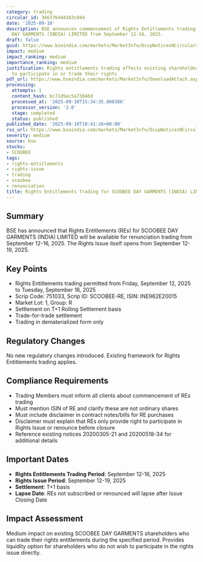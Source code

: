 ```yaml
---
category: trading
circular_id: 3663764443b3c844
date: '2025-09-10'
description: BSE announces commencement of Rights Entitlements trading for SCOOBEE
  DAY GARMENTS (INDIA) LIMITED from September 12-16, 2025.
draft: false
guid: https://www.bseindia.com/markets/MarketInfo/DispNoticesNCirculars.aspx?Noticeid={73700435-20E9-4698-A447-6EB79C935FB2}&noticeno=20250910-14&dt=09/10/2025&icount=14&totcount=55&flag=0
impact: medium
impact_ranking: medium
importance_ranking: medium
justification: Rights entitlements trading affects existing shareholders' ability
  to participate in or trade their rights
pdf_url: https://www.bseindia.com/markets/MarketInfo/DownloadAttach.aspx?id=20250910-14&attachedId=
processing:
  attempts: 1
  content_hash: bc71d5ec5a73846d
  processed_at: '2025-09-10T15:34:35.808386'
  processor_version: '2.0'
  stage: completed
  status: published
published_date: '2025-09-10T10:41:26+00:00'
rss_url: https://www.bseindia.com/markets/MarketInfo/DispNoticesNCirculars.aspx?Noticeid={73700435-20E9-4698-A447-6EB79C935FB2}&noticeno=20250910-14&dt=09/10/2025&icount=14&totcount=55&flag=0
severity: medium
source: bse
stocks:
- SCOOBEE
tags:
- rights-entitlements
- rights-issue
- trading
- scoobee
- renunciation
title: Rights Entitlements Trading for SCOOBEE DAY GARMENTS (INDIA) LIMITED
---
```


## Summary

BSE has announced that Rights Entitlements (REs) for SCOOBEE DAY GARMENTS (INDIA) LIMITED will be available for renunciation trading from September 12-16, 2025. The Rights Issue itself opens from September 12-19, 2025.

## Key Points

- Rights Entitlements trading permitted from Friday, September 12, 2025 to Tuesday, September 16, 2025
- Scrip Code: 751033, Scrip ID: SCOOBEE-RE, ISIN: INE962E20015
- Market Lot: 1, Group: R
- Settlement on T+1 Rolling Settlement basis
- Trade-for-trade settlement
- Trading in dematerialized form only

## Regulatory Changes

No new regulatory changes introduced. Existing framework for Rights Entitlements trading applies.

## Compliance Requirements

- Trading Members must inform all clients about commencement of REs trading
- Must mention ISIN of RE and clarify these are not ordinary shares
- Must include disclaimer in contract notes/bills for RE purchases
- Disclaimer must explain that REs only provide right to participate in Rights Issue or renounce before closure
- Reference existing notices 20200305-21 and 20200518-34 for additional details

## Important Dates

- **Rights Entitlements Trading Period**: September 12-16, 2025
- **Rights Issue Period**: September 12-19, 2025
- **Settlement**: T+1 basis
- **Lapse Date**: REs not subscribed or renounced will lapse after Issue Closing Date

## Impact Assessment

Medium impact on existing SCOOBEE DAY GARMENTS shareholders who can trade their rights entitlements during the specified period. Provides liquidity option for shareholders who do not wish to participate in the rights issue directly.